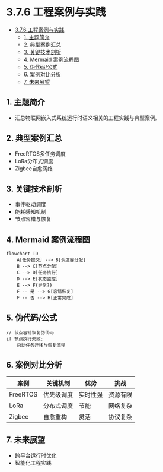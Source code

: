 # 3.7.6 工程案例与实践


<!-- TOC START -->

- [3.7.6 工程案例与实践](#376-工程案例与实践)
  - [1. 主题简介](#1-主题简介)
  - [2. 典型案例汇总](#2-典型案例汇总)
  - [3. 关键技术剖析](#3-关键技术剖析)
  - [4. Mermaid 案例流程图](#4-mermaid-案例流程图)
  - [5. 伪代码/公式](#5-伪代码公式)
  - [6. 案例对比分析](#6-案例对比分析)
  - [7. 未来展望](#7-未来展望)

<!-- TOC END -->

## 1. 主题简介

- 汇总物联网嵌入式系统运行时语义相关的工程实践与典型案例。

## 2. 典型案例汇总

- FreeRTOS多任务调度
- LoRa分布式调度
- Zigbee自愈网络

## 3. 关键技术剖析

- 事件驱动调度
- 能耗感知机制
- 节点容错与恢复

## 4. Mermaid 案例流程图

```mermaid
flowchart TD
    A[任务提交] --> B[调度器分配]
    B --> C[节点分配]
    C --> D[任务执行]
    D --> E[状态监控]
    E --> F{异常?}
    F -- 是 --> G[容错恢复]
    F -- 否 --> H[正常完成]
```

## 5. 伪代码/公式

```pseudo
// 节点容错恢复伪代码
if 节点执行失败:
    启动任务迁移与恢复流程
```

## 6. 案例对比分析

| 案例 | 关键机制 | 优势 | 挑战 |
|---|---|---|---|
| FreeRTOS | 优先级调度 | 实时性强 | 资源有限 |
| LoRa | 分布式调度 | 节能 | 网络复杂 |
| Zigbee | 自愈重构 | 灵活 | 协议复杂 |

## 7. 未来展望

- 跨平台运行时优化
- 智能化工程实践
